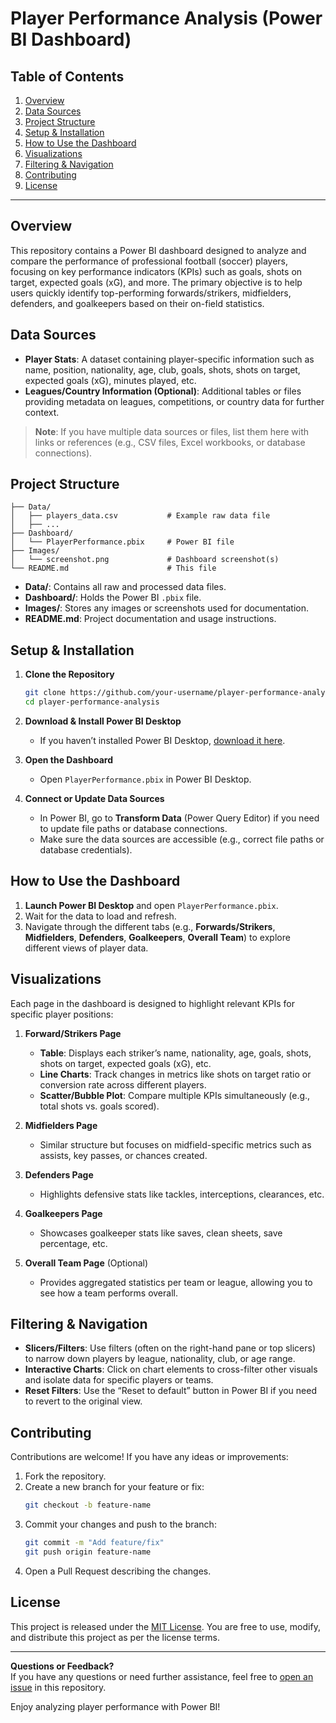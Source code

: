 # Player Performance Analysis (Power BI Dashboard)

## Table of Contents
1. [Overview](#overview)
2. [Data Sources](#data-sources)
3. [Project Structure](#project-structure)
4. [Setup & Installation](#setup--installation)
5. [How to Use the Dashboard](#how-to-use-the-dashboard)
6. [Visualizations](#visualizations)
7. [Filtering & Navigation](#filtering--navigation)
8. [Contributing](#contributing)
9. [License](#license)

---

## Overview
This repository contains a Power BI dashboard designed to analyze and compare the performance of professional football (soccer) players, focusing on key performance indicators (KPIs) such as goals, shots on target, expected goals (xG), and more. The primary objective is to help users quickly identify top-performing forwards/strikers, midfielders, defenders, and goalkeepers based on their on-field statistics.

## Data Sources
- **Player Stats**: A dataset containing player-specific information such as name, position, nationality, age, club, goals, shots, shots on target, expected goals (xG), minutes played, etc.
- **Leagues/Country Information (Optional)**: Additional tables or files providing metadata on leagues, competitions, or country data for further context.

> **Note**: If you have multiple data sources or files, list them here with links or references (e.g., CSV files, Excel workbooks, or database connections).

## Project Structure
```
├── Data/
│   ├── players_data.csv           # Example raw data file
│   ├── ...                       
├── Dashboard/
│   └── PlayerPerformance.pbix     # Power BI file
├── Images/
│   └── screenshot.png             # Dashboard screenshot(s)
└── README.md                      # This file
```

- **Data/**: Contains all raw and processed data files.
- **Dashboard/**: Holds the Power BI `.pbix` file.
- **Images/**: Stores any images or screenshots used for documentation.
- **README.md**: Project documentation and usage instructions.

## Setup & Installation

1. **Clone the Repository**  
   ```bash
   git clone https://github.com/your-username/player-performance-analysis.git
   cd player-performance-analysis
   ```
2. **Download & Install Power BI Desktop**  
   - If you haven’t installed Power BI Desktop, [download it here](https://powerbi.microsoft.com/desktop/).

3. **Open the Dashboard**  
   - Open `PlayerPerformance.pbix` in Power BI Desktop.

4. **Connect or Update Data Sources**  
   - In Power BI, go to **Transform Data** (Power Query Editor) if you need to update file paths or database connections.
   - Make sure the data sources are accessible (e.g., correct file paths or database credentials).

## How to Use the Dashboard
1. **Launch Power BI Desktop** and open `PlayerPerformance.pbix`.
2. Wait for the data to load and refresh.
3. Navigate through the different tabs (e.g., **Forwards/Strikers**, **Midfielders**, **Defenders**, **Goalkeepers**, **Overall Team**) to explore different views of player data.

## Visualizations
Each page in the dashboard is designed to highlight relevant KPIs for specific player positions:

1. **Forward/Strikers Page**  
   - **Table**: Displays each striker’s name, nationality, age, goals, shots, shots on target, expected goals (xG), etc.  
   - **Line Charts**: Track changes in metrics like shots on target ratio or conversion rate across different players.  
   - **Scatter/Bubble Plot**: Compare multiple KPIs simultaneously (e.g., total shots vs. goals scored).

2. **Midfielders Page**  
   - Similar structure but focuses on midfield-specific metrics such as assists, key passes, or chances created.

3. **Defenders Page**  
   - Highlights defensive stats like tackles, interceptions, clearances, etc.

4. **Goalkeepers Page**  
   - Showcases goalkeeper stats like saves, clean sheets, save percentage, etc.

5. **Overall Team Page** (Optional)  
   - Provides aggregated statistics per team or league, allowing you to see how a team performs overall.

## Filtering & Navigation
- **Slicers/Filters**: Use filters (often on the right-hand pane or top slicers) to narrow down players by league, nationality, club, or age range.
- **Interactive Charts**: Click on chart elements to cross-filter other visuals and isolate data for specific players or teams.
- **Reset Filters**: Use the “Reset to default” button in Power BI if you need to revert to the original view.

## Contributing
Contributions are welcome! If you have any ideas or improvements:
1. Fork the repository.
2. Create a new branch for your feature or fix:
   ```bash
   git checkout -b feature-name
   ```
3. Commit your changes and push to the branch:
   ```bash
   git commit -m "Add feature/fix"
   git push origin feature-name
   ```
4. Open a Pull Request describing the changes.

## License
This project is released under the [MIT License](LICENSE). You are free to use, modify, and distribute this project as per the license terms.

---

**Questions or Feedback?**  
If you have any questions or need further assistance, feel free to [open an issue](../../issues) in this repository.

Enjoy analyzing player performance with Power BI!
